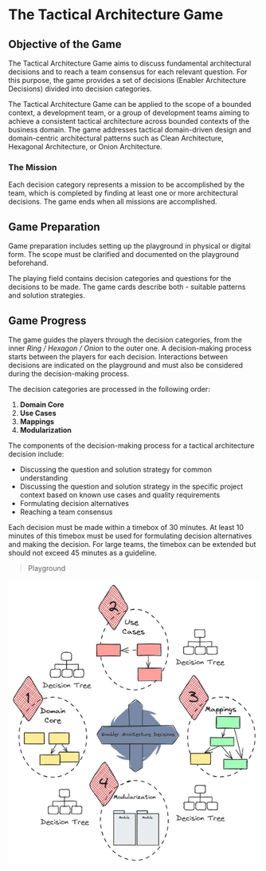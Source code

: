 # The Tactical Architecture Game

## Objective of the Game

The Tactical Architecture Game aims to discuss fundamental architectural decisions and 
to reach a team consensus for each relevant question. For this purpose, the game provides 
a set of decisions (Enabler Architecture Decisions) divided into decision categories.

The Tactical Architecture Game can be applied to the scope of a bounded context, a development team, 
or a group of development teams aiming to achieve a consistent tactical architecture across bounded contexts
of the business domain. The game addresses tactical domain-driven design and 
domain-centric architectural patterns such as Clean Architecture, Hexagonal Architecture, 
or Onion Architecture.

### The Mission

Each decision category represents a mission to be accomplished by the team, which is completed by 
finding at least one or more architectural decisions. The game ends when all missions are accomplished.

## Game Preparation

Game preparation includes setting up the playground in physical or digital form. The scope must be 
clarified and documented on the playground beforehand.

The playing field contains decision categories and questions for the decisions to be made. 
The game cards describe both - suitable patterns and solution strategies.

## Game Progress

The game guides the players through the decision categories, from the inner 
_Ring / Hexagon / Onion_ to the outer one. A decision-making process starts between the players 
for each decision. Interactions between decisions are indicated on the playground and must also 
be considered during the decision-making process.

The decision categories are processed in the following order:

1. **Domain Core**
2. **Use Cases**
3. **Mappings**
4. **Modularization**

The components of the decision-making process for a tactical architecture decision include:

* Discussing the question and solution strategy for common understanding
* Discussing the question and solution strategy in the specific project context based on known 
use cases and quality requirements
* Formulating decision alternatives
* Reaching a team consensus

Each decision must be made within a timebox of 30 minutes. At least 10 minutes of this timebox must be used for 
formulating decision alternatives and making the decision. For large teams, the timebox can be 
extended but should not exceed 45 minutes as a guideline.

> Playground

![Playing Field Tactical Architecture Game](../../img/tag-playground.png)